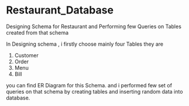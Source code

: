 # Restaurant_Database
Designing Schema for Restaurant and Performing few Queries on Tables created from that schema 

In Designing schema , i firstly choose mainly four Tables they are
1. Customer
2. Order
3. Menu
4. Bill

you can find ER Diagram for this Schema. and i performed few set of queries on that schema by creating tables and inserting random data
into database.
